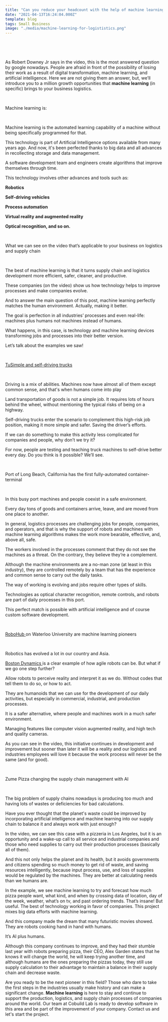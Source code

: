```yaml
---
title: "Can you reduce your headcount with the help of machine learning? Find the answer here"
date: "2021-04-13T16:24:04.000Z"
template: blog
tags: Small Business
image: "./media/machine-learning-for-logististics.png"
---
```


<Br>

<youtube-video id="f2aocKWrPG8"></youtube-video>

<Br>
  
As Robert Downey Jr says in the video, this is the most answered question by google nowadays. People are afraid in front of the possibility of losing their work as a result of digital transformation, machine learning, and artificial intelligence. Here we are not giving them an answer, but, we’ll introduce you to a million growth opportunities that **machine learning** (in specific) brings to your business logistics. 

<Br>

<title-2>Machine learning is:</title-2>

<Br>
  
Machine learning is the automated learning capability of a machine without being specifically programmed for that. 

This technology is part of Artificial Intelligence options available from many years ago. And now, it's been perfected thanks to big data and all advances in recollecting storage and data management.

A software development team and engineers create algorithms that improve themselves through time. 

This technology involves other advances and tools such as:

**Robotics**

**Self-driving vehicles** 

**Process automation** 

**Virtual reality and augmented reality**

**Optical recognition, and so on.**

<Br>

<title-2>What we can see on the video that’s applicable to your business on logistics and supply chain</title-2>

<Br>
  

The best of machine learning is that it turns supply chain and logistics development more efficient, safer, cleaner, and productive.

These companies (on the video) show us how technology helps to improve processes and make companies evolve. 

And to answer the main question of this post, machine learning perfectly matches the human environment. Actually, making it better. 

The goal is perfection in all industries’ processes and even real-life: machines plus humans not machines instead of humans. 

What happens, in this case, is technology and machine learning devices transforming jobs and processes into their better version. 

Let’s talk about the examples we saw!

<Br>

<title-3><a target="_blank" href="https://www.tusimple.com/">  TuSimple and self-driving trucks </a></title-3>

<Br>

Driving is a mix of abilities. Machines now have almost all of them except common sense, and that's when humans come into play

Land transportation of goods is not a simple job. It requires lots of hours behind the wheel, without mentioning the typical risks of being on a highway. 

Self-driving trucks enter the scenario to complement this high-risk job position, making it more simple and safer. Saving the driver’s efforts. 

If we can do something to make this activity less complicated for companies and people, why don’t we try it? 

For now, people are testing and teaching truck machines to self-drive better every day. Do you think is it possible? We’ll see. 

<Br>

<title-3>Port of Long Beach, California has the first fully-automated container-terminal</title-3>

<Br>
  
In this busy port machines and people coexist in a safe environment. 

Every day tons of goods and containers arrive, leave, and are moved from one place to another. 

In general, logistics processes are challenging jobs for people, companies, and operators, and that is why the support of robots and machines with machine learning algorithms makes the work more bearable, effective, and, above all, safe. 

The workers involved in the processes comment that they do not see the machines as a threat. On the contrary, they believe they’re a complement. 

Although the machine environments are a no-man zone (at least in this industry), they are controlled remotely by a team that has the experience and common sense to carry out the daily tasks. 

The way of working is evolving and jobs require other types of skills. 

Technologies as optical character recognition, remote controls, and robots are part of daily processes in this port.

This perfect match is possible with artificial intelligence and of course custom software development. 

<Br>

<title-3><a target="_blank" href="https://robohub.org/">  RoboHub </a> on Waterloo University are machine learning pioneers</title-3>

<Br>
  
Robotics has evolved a lot in our country and Asia. 

<a target="_blank" href="https://www.bostondynamics.com/">  Boston Dynamics </a> is a clear example of how agile robots can be. But what if we go one step further?

Allow robots to perceive reality and interpret it as we do. Without codes that tell them to do so, or how to act. 

They are humanoids that we can use for the development of our daily activities, but especially in commercial, industrial, and production processes. 

It is a safer alternative, where people and machines work in a much safer environment. 

Managing features like computer vision augmented reality, and high tech and quality cameras. 

As you can see in the video, this initiative continues in development and improvement but sooner than later it will be a reality and our logistics and industries employees will love it because the work process will never be the same (and for good).

<Br>

<title-3>Zume Pizza changing the supply chain management with AI</title-3>

<Br>
  
The big problem of supply chains nowadays is producing too much and having lots of wastes or deficiencies for bad calculations.

Have you ever thought that the planet's waste could be improved by incorporating artificial intelligence and machine learning into our supply chain to balance it and always work with just enough? 

In the video, we can see this case with a pizzeria in Los Angeles, but it is an opportunity and a wake-up call to all service and industrial companies and those who need supplies to carry out their production processes (basically all of them). 

And this not only helps the planet and its health, but it avoids governments and citizens spending so much money to get rid of waste, and saving resources intelligently, because input process, use, and loss of supplies would be regulated by the machines. They are better at calculating needs than we humans are. 

In the example, we see machine learning to try and forecast how much pizza people want, what kind, and when by crossing data of location, day of the week, weather, what’s on tv,  and past ordering trends. That’s insane! But useful. The best of technology working in favor of companies. This project mixes big data efforts with machine learning. 

And this company made the dream that many futuristic movies showed. They are robots cooking hand in hand with humans. 

It’s AI plus humans. 

Although this company continues to improve, and they had their stumble last year with robots preparing pizza, their CEO, Alex Garden states that he knows it will change the world, he will keep trying another time, and although humans are the ones preparing the pizzas today, they still use supply calculation to their advantage to maintain a balance in their supply chain and decrease waste. 

Are you ready to be the next pioneer in this field? Those who dare to take the first steps in the industries usually make history and can make a significant change. **Machine learning** is here to stay and continue to support the production, logistics, and supply chain processes of companies around the world. Our team at Cobuild Lab is ready to develop software in this area and be part of the improvement of your company. Contact us and let's start the project. 
